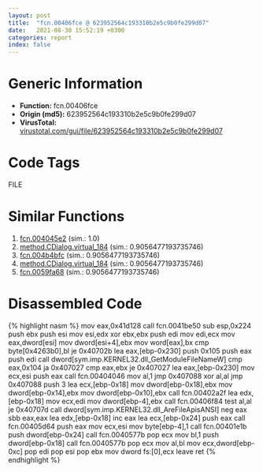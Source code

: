 ```yaml
---
layout: post
title:  "fcn.00406fce @ 623952564c193310b2e5c9b0fe299d07"
date:   2021-08-30 15:52:19 +0300
categories: report
index: false
---
```


# Generic Information
- **Function:** fcn.00406fce
- **Origin (md5):** 623952564c193310b2e5c9b0fe299d07
- **VirusTotal:** [virustotal.com/gui/file/623952564c193310b2e5c9b0fe299d07][virustotal_ref]

# Code Tags
<span class="tag" id="FILE">FILE</span>


# Similar Functions

1. [fcn.004045e2][similar_1_ref] (sim.: 1.0)
2. [method.CDialog.virtual\_184][similar_2_ref] (sim.: 0.9056477193735746)
3. [fcn.004b4bfc][similar_3_ref] (sim.: 0.9056477193735746)
4. [method.CDialog.virtual\_184][similar_4_ref] (sim.: 0.9056477193735746)
5. [fcn.0059fa68][similar_5_ref] (sim.: 0.9056477193735746)


# Disassembled Code

{% highlight nasm %}
mov eax,0x41d128
call fcn.0041be50
sub esp,0x224
push ebx
push esi
mov esi,edx
xor ebx,ebx
push edi
mov edi,ecx
mov eax,dword[esi]
mov dword[esi+4],ebx
mov word[eax],bx
cmp byte[0x4263b0],bl
je 0x40702b
lea eax,[ebp-0x230]
push 0x105
push eax
push edi
call dword[sym.imp.KERNEL32.dll_GetModuleFileNameW]
cmp eax,0x104
ja 0x407027
cmp eax,ebx
je 0x407027
lea eax,[ebp-0x230]
mov ecx,esi
push eax
call fcn.00404046
mov al,1
jmp 0x407088
xor al,al
jmp 0x407088
push 3
lea ecx,[ebp-0x18]
mov dword[ebp-0x18],ebx
mov dword[ebp-0x14],ebx
mov dword[ebp-0x10],ebx
call fcn.00402a2f
lea edx,[ebp-0x18]
mov ecx,edi
mov dword[ebp-4],ebx
call fcn.00406f84
test al,al
je 0x40707d
call dword[sym.imp.KERNEL32.dll_AreFileApisANSI]
neg eax
sbb eax,eax
lea edx,[ebp-0x18]
inc eax
lea ecx,[ebp-0x24]
push eax
call fcn.00405d64
push eax
mov ecx,esi
mov byte[ebp-4],1
call fcn.00401e1b
push dword[ebp-0x24]
call fcn.0040577b
pop ecx
mov bl,1
push dword[ebp-0x18]
call fcn.0040577b
pop ecx
mov al,bl
mov ecx,dword[ebp-0xc]
pop edi
pop esi
pop ebx
mov dword fs:[0],ecx
leave
ret
{% endhighlight %}


[similar_1_ref]: /report/fcn.004045e2@f360d53698056c0bd2342cbdb569d856
[similar_2_ref]: /report/method.CDialog.virtual_184@7453c96a6fbd42ec690b8deb53eafcba
[similar_3_ref]: /report/fcn.004b4bfc@3e981d1767f44f5fe2446a49ffe52f4e
[similar_4_ref]: /report/method.CDialog.virtual_184@3e981d1767f44f5fe2446a49ffe52f4e
[similar_5_ref]: /report/fcn.0059fa68@7453c96a6fbd42ec690b8deb53eafcba
[virustotal_ref]: https://www.virustotal.com/gui/file/623952564c193310b2e5c9b0fe299d07